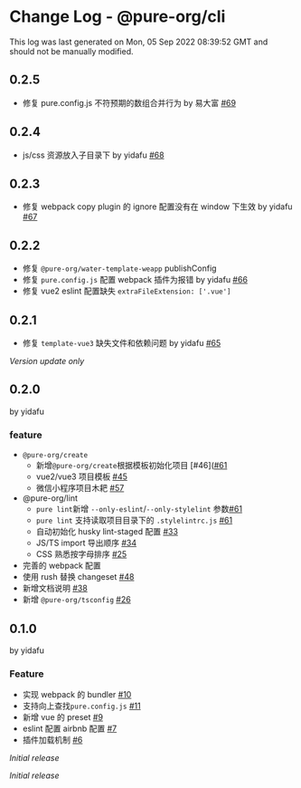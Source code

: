 # Change Log - @pure-org/cli

This log was last generated on Mon, 05 Sep 2022 08:39:52 GMT and should not be manually modified.

## 0.2.5

+ 修复 pure.config.js 不符预期的数组合并行为 by 易大富 [#69](https://github.com/yidafu/pure-water/pull/69)

## 0.2.4

+ js/css 资源放入子目录下 by yidafu [#68](https://github.com/yidafu/pure-water/pull/68)

## 0.2.3

+ 修复 webpack copy plugin 的 ignore 配置没有在 window 下生效 by yidafu [#67](https://github.com/yidafu/pure-water/pull/67)

## 0.2.2

+ 修复 `@pure-org/water-template-weapp` publishConfig
+ 修复 `pure.config.js` 配置 webpack 插件为报错 by yidafu [#66](https://github.com/yidafu/pure-water/pull/66)
+ 修复 vue2 eslint 配置缺失 `extraFileExtension: ['.vue']`

## 0.2.1

+ 修复 `template-vue3` 缺失文件和依赖问题 by yidafu [#65](https://github.com/yidafu/pure-water/pull/65)

_Version update only_
## 0.2.0

by yidafu

### feature

+ `@pure-org/create`
  + 新增`@pure-org/create`根据模板初始化项目 [#46]([#61](https://github.com/yidafu/pure-water/pull/46)
  + vue2/vue3 项目模板 [#45](https://github.com/yidafu/pure-water/pull/45)
  + 微信小程序项目木耙 [#57](https://github.com/yidafu/pure-water/pull/57)
+ @pure-org/lint
  + `pure lint`新增 `--only-eslint`/`--only-stylelint` 参数[#61](https://github.com/yidafu/pure-water/pull/61)
  + `pure lint` 支持读取项目目录下的 `.stylelintrc.js` [#61](https://github.com/yidafu/pure-water/pull/61)
  + 自动初始化 husky lint-staged 配置 [#33](https://github.com/yidafu/pure-water/pull/33)
  + JS/TS import 导出顺序 [#34](https://github.com/yidafu/pure-water/pull/34)
  + CSS 熟悉按字母排序 [#25](https://github.com/yidafu/pure-water/pull/25)
+ 完善的 webpack 配置
+ 使用 rush 替换 changeset [#48](https://github.com/yidafu/pure-water/pull/48)
+ 新增文档说明 [#38](https://github.com/yidafu/pure-water/pull/38)
+ 新增 `@pure-org/tsconfig` [#26](https://github.com/yidafu/pure-water/pull/26)

## 0.1.0

by yidafu

### Feature
+ 实现 webpack 的 bundler [#10](https://github.com/yidafu/pure-water/pull/10)
+ 支持向上查找`pure.config.js` [#11](https://github.com/yidafu/pure-water/pull/11)
+ 新增 vue 的 preset [#9](https://github.com/yidafu/pure-water/pull/9)
+ eslint 配置 airbnb 配置 [#7](https://github.com/yidafu/pure-water/pull/7)
+ 插件加载机制 [#6](https://github.com/yidafu/pure-water/pull/6)

_Initial release_


_Initial release_

